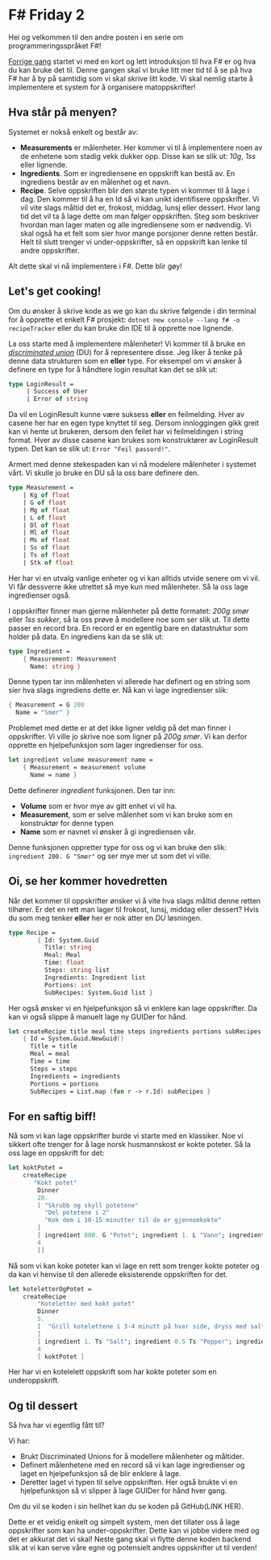 # F# Friday 2

Hei og velkommen til den andre posten i en serie om programmeringsspråket F#!

[Forrige gang](https://medium.com/r/?url=https%3A%2F%2Fblogg.bekk.no%2Ff-friday-1-39f63618d2e4) startet vi med en kort og lett introduksjon til hva F# er og hva du kan bruke det til. Denne gangen skal vi bruke litt mer tid til å se på hva F# har å by på samtidig som vi skal skrive litt kode. Vi skal nemlig starte å implementere et system for å organisere matoppskrifter!

## Hva står på menyen?
Systemet er nokså enkelt og består av:
- **Measurements** er målenheter. Her kommer vi til å implementere noen av de enhetene som stadig vekk dukker opp. Disse kan se slik ut: *10g*, *1ss* eller lignende.
- **Ingredients**. Som er ingrediensene en oppskrift kan bestå av. En ingrediens består av en målenhet og et navn.
- **Recipe**. Selve oppskriften blir den største typen vi kommer til å lage i dag. Den kommer til å ha en Id så vi kan unikt identifisere oppskrifter. Vi vil vite slags måltid det er, frokost, middag, lunsj eller dessert. Hvor lang tid det vil ta å lage dette om man følger oppskriften. Steg som beskriver hvordan man lager maten og alle ingrediensene som er nødvendig. Vi skal også ha et felt som sier hvor mange porsjoner denne retten består. Helt til slutt trenger vi under-oppskrifter, så en oppskrift kan lenke til andre oppskrifter.

Alt dette skal vi nå implementere i F#. Dette blir gøy!

## Let's get cooking!
Om du ønsker å skrive kode as we go kan du skrive følgende i din terminal for å opprette et enkelt F# prosjekt: `dotnet new console --lang f# -o recipeTracker` eller du kan bruke din IDE til å opprette noe lignende.

La oss starte med å implementere målenheter! Vi kommer til å bruke en [*discriminated union*](https://medium.com/r/?url=https%3A%2F%2Ffsharpforfunandprofit.com%2Fposts%2Fdiscriminated-unions%2F) (DU) for å representere disse. Jeg liker å tenke på denne data strukturen som en **eller** type. For eksempel om vi ønsker å definere en type for å håndtere login resultat kan det se slik ut:
```fsharp
type LoginResult =
     | Success of User
     | Error of string
```
Da vil en LoginResult kunne være suksess **eller** en feilmelding. Hver av casene her har en egen type knyttet til seg. Dersom innloggingen gikk greit kan vi hente ut brukeren, dersom den feilet har vi feilmeldingen i string format. Hver av disse casene kan brukes som konstruktører av LoginResult typen. Det kan se slik ut: `Error "Feil passord!"`.

Armert med denne stekespaden kan vi nå modelere målenheter i systemet vårt. Vi skulle jo bruke en DU så la oss bare definere den.

```fsharp
type Measurement = 
    | Kg of float
    | G of float
    | Mg of float
    | L of float
    | Dl of float
    | Ml of float
    | Ms of float
    | Ss of float
    | Ts of float
    | Stk of float
```

Her har vi en utvalg vanlige enheter og vi kan alltids utvide senere om vi vil. Vi får dessverre ikke utrettet så mye kun med målenheter. Så la oss lage ingredienser også.

I oppskrifter finner man gjerne målenheter på dette formatet: *200g smør* eller *1ss sukker*, så la oss prøve å modellere noe som ser slik ut. Til dette passer en record bra. En record er en egentlig bare en datastruktur som holder på data. En ingrediens kan da se slik ut:

```fsharp
type Ingredient =
    { Measurement: Measurement
      Name: string }
```

Denne typen tar inn målenheten vi allerede har definert og en string som sier hva slags ingrediens dette er. Nå kan vi lage ingredienser slik:

```fsharp
{ Measurement = G 200
  Name = "Smør" }
```

Problemet med dette er at det ikke ligner veldig på det man finner i oppskrifter. Vi ville jo skrive noe som ligner på *200g smør*. Vi kan derfor opprette en hjelpefunksjon som lager ingredienser for oss.

```fsharp
let ingredient volume measurement name = 
    { Measurement = measurement volume
      Name = name }
```

Dette definerer *ingredient* funksjonen.
Den tar inn:
- **Volume** som er hvor mye av gitt enhet vi vil ha.
- **Measurement**, som er selve målenhet som vi kan bruke som en konstruktør for denne typen
- **Name** som er navnet vi ønsker å gi ingrediensen vår.

Denne funksjonen oppretter type for oss og vi kan bruke den slik: `ingredient 200. G "Smør"` og ser mye mer ut som det vi ville.

## Oi, se her kommer hovedretten
Når det kommer til oppskrifter ønsker vi å vite hva slags måltid denne retten tilhører. Er det en rett man lager til frokost, lunsj, middag eller dessert? Hvis du som meg tenker **eller** her er nok atter en *DU* løsningen.

```fsharp
type Recipe =
        { Id: System.Guid
          Title: string
          Meal: Meal
          Time: float
          Steps: string list
          Ingredients: Ingredient list
          Portions: int
          SubRecipes: System.Guid list }
```
Her også ønsker vi en hjelpefunksjon så vi enklere kan lage oppskrifter. Da kan vi også slippe å manuelt lage ny GUIDer for hånd.
```fsharp
let createRecipe title meal time steps ingredients portions subRecipes =
    { Id = System.Guid.NewGuid()
      Title = title
      Meal = meal
      Time = time
      Steps = steps
      Ingredients = ingredients
      Portions = portions
      SubRecipes = List.map (fun r -> r.Id) subRecipes }
```

## For en saftig biff! 
Nå som vi kan lage oppskrifter burde vi starte med en klassiker. Noe vi sikkert ofte trenger for å lage norsk husmannskost er kokte poteter. Så la oss lage en oppskrift for det:

```fsharp
let koktPotet = 
    createRecipe 
       "Kokt potet"
        Dinner
        20.
        [ "Skrubb og skyll potetene"
          "Del potetene i 2"
          "Kok dem i 10-15 minutter til de er gjennomkokte"
        ]
        [ ingredient 800. G "Potet"; ingredient 1. L "Vann"; ingredient 1. Ts "Salt" ]
        4
        []
```
Nå som vi kan koke poteter kan vi lage en rett som trenger kokte poteter og da kan vi henvise til den allerede eksisterende oppskriften for det.

```fsharp
let koteletterOgPotet = 
    createRecipe
        "Koteletter med kokt potet"
        Dinner
        5.
        [  "Grill kotelettene i 3-4 minutt på hver side, dryss med salt og pepper"
        ] 
        [ ingredient 1. Ts "Salt"; ingredient 0.5 Ts "Pepper"; ingredient 4. Stk "Kotelett" ]
        4
        [ koktPotet ]
```

Her har vi en kotelelett oppskrift som har kokte poteter som en underoppskrift.

## Og til dessert
Så hva har vi egentlig fått til?

Vi har:
- Brukt Discriminated Unions for å modellere målenheter og måltider.
- Definert målenhetene med en record så vi kan lage ingredienser og laget en hjelpefunksjon så de blir enklere å lage.
- Deretter laget vi typen til selve oppskriften. Her også brukte vi en hjelpefunksjon så vi slipper å lage GUIDer for hånd hver gang.

Om du vil se koden i sin hellhet kan du se koden på GitHub(LINK HER).

Dette er et veldig enkelt og simpelt system, men det tillater oss å lage oppskrifter som kan ha under-oppskrifter. Dette kan vi jobbe videre med og det er akkurat det vi skal! Neste gang skal vi flytte denne koden backend slik at vi kan serve våre egne og potensielt andres oppskrifter ut til verden!